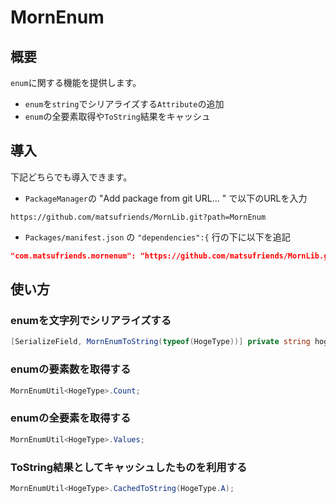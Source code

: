 # MornEnum

## 概要

`enum`に関する機能を提供します。

- `enum`を`string`でシリアライズする`Attribute`の追加
- `enum`の全要素取得や`ToString`結果をキャッシュ

## 導入

下記どちらでも導入できます。

- `PackageManager`の "Add package from git URL... " で以下のURLを入力

``` 
https://github.com/matsufriends/MornLib.git?path=MornEnum
```

- `Packages/manifest.json` の `"dependencies":{` 行の下に以下を追記

``` json
"com.matsufriends.mornenum": "https://github.com/matsufriends/MornLib.git?path=MornEnum",
```

## 使い方

### enumを文字列でシリアライズする

``` csharp
[SerializeField, MornEnumToString(typeof(HogeType))] private string hoge;
```

### enumの要素数を取得する

``` csharp
MornEnumUtil<HogeType>.Count;
```

### enumの全要素を取得する

``` csharp
MornEnumUtil<HogeType>.Values;
```

### ToString結果としてキャッシュしたものを利用する

``` csharp
MornEnumUtil<HogeType>.CachedToString(HogeType.A);
```
